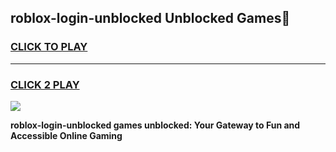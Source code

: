 
## roblox-login-unblocked Unblocked Games👋
<h3>
<a href="https://news.freeplayer.one?title=roblox-login-unblocked&ref=16F">CLICK TO PLAY</a></h3>
<hr>

<h3>
<a href="https://news.freeplayer.one?title=roblox-login-unblocked&ref=16F">CLICK 2 PLAY</a>
  
</h3>

<a href="https://news.freeplayer.one?title=roblox-login-unblocked&ref=16F/"><img src="https://clearcache.store/games.png"></a>


**roblox-login-unblocked games unblocked: Your Gateway to Fun and Accessible Online Gaming**
